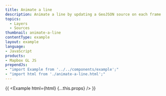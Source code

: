 ```yaml
---
title: Animate a line
description: Animate a line by updating a GeoJSON source on each frame.
topics:
  - Layers
  - Sources
thumbnail: animate-a-line
contentType: example
layout: example
language:
- JavaScript
products:
- Mapbox GL JS
prependJs:
- "import Example from '../../components/example';"
- "import html from './animate-a-line.html';"
---
```


{{ <Example html={html} {...this.props} /> }}
